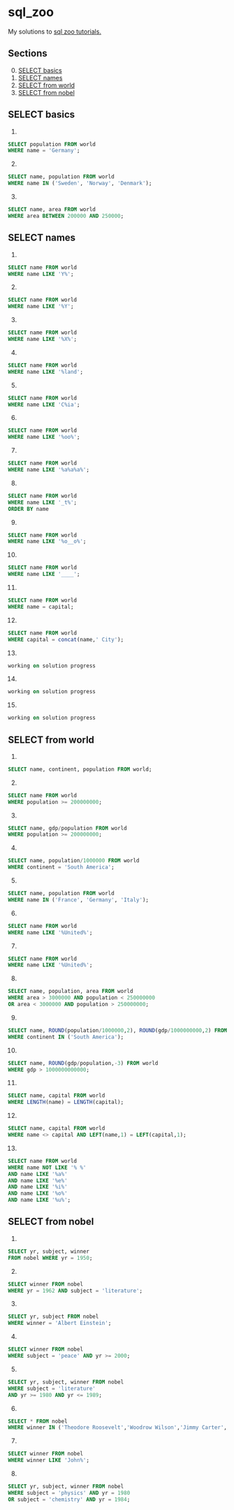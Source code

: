 # sql_zoo
My solutions to [sql zoo tutorials.](https://sqlzoo.net/wiki/SQL_Tutorial)

## Sections
0. [SELECT basics](#select-basics)
1. [SELECT names](#select-names)
2. [SELECT from world](#select-from-world)
3. [SELECT from nobel](#select-from-nobel)


## SELECT basics

1. 
```sql
SELECT population FROM world
WHERE name = 'Germany'; 
```  
2. 
```sql
SELECT name, population FROM world 
WHERE name IN ('Sweden', 'Norway', 'Denmark');
```
3.
```sql
SELECT name, area FROM world
WHERE area BETWEEN 200000 AND 250000;
```

## SELECT names

1.
```sql
SELECT name FROM world
WHERE name LIKE 'Y%';
```
2.
```sql
SELECT name FROM world
WHERE name LIKE '%Y';
```
3.
```sql
SELECT name FROM world
WHERE name LIKE '%X%';
```
4.
```sql
SELECT name FROM world
WHERE name LIKE '%land';
```
5.
```sql
SELECT name FROM world
WHERE name LIKE 'C%ia';
```
6.
```sql
SELECT name FROM world
WHERE name LIKE '%oo%';
```
7.
```sql
SELECT name FROM world
WHERE name LIKE '%a%a%a%';
```
8.
```sql
SELECT name FROM world
WHERE name LIKE '_t%';
ORDER BY name
```
9.
```sql
SELECT name FROM world
WHERE name LIKE '%o__o%';
```
10.
```sql
SELECT name FROM world
WHERE name LIKE '____';
```
11.
```sql
SELECT name FROM world
WHERE name = capital;
```
12.
```sql
SELECT name FROM world
WHERE capital = concat(name,' City');
```
13.
```sql
working on solution progress
```
14.
```sql
working on solution progress
```
15.
```sql
working on solution progress
```

## SELECT from world
1.
```sql
SELECT name, continent, population FROM world;
```
2.
```sql
SELECT name FROM world
WHERE population >= 200000000;
```
3.
```sql
SELECT name, gdp/population FROM world
WHERE population >= 200000000;
```
4.
```sql
SELECT name, population/1000000 FROM world
WHERE continent = 'South America';
```
5.
```sql
SELECT name, population FROM world
WHERE name IN ('France', 'Germany', 'Italy');
```
6.
```sql
SELECT name FROM world
WHERE name LIKE '%United%';
```
7.
```sql
SELECT name FROM world
WHERE name LIKE '%United%';
```
8.
```sql
SELECT name, population, area FROM world
WHERE area > 3000000 AND population < 250000000
OR area < 3000000 AND population > 250000000;
```
9.
```sql
SELECT name, ROUND(population/1000000,2), ROUND(gdp/1000000000,2) FROM world 
WHERE continent IN ('South America');
```
10.
```sql
SELECT name, ROUND(gdp/population,-3) FROM world
WHERE gdp > 1000000000000;
```
11.
```sql
SELECT name, capital FROM world
WHERE LENGTH(name) = LENGTH(capital);
```
12.
```sql
SELECT name, capital FROM world
WHERE name <> capital AND LEFT(name,1) = LEFT(capital,1); 
```
13.
```sql
SELECT name FROM world
WHERE name NOT LIKE '% %'
AND name LIKE '%a%'
AND name LIKE '%e%'
AND name LIKE '%i%'
AND name LIKE '%o%'
AND name LIKE '%u%';
```
## SELECT from nobel
1.
```sql
SELECT yr, subject, winner
FROM nobel WHERE yr = 1950;
```
2.
```sql
SELECT winner FROM nobel
WHERE yr = 1962 AND subject = 'literature';
```
3.
```sql
SELECT yr, subject FROM nobel
WHERE winner = 'Albert Einstein';
```
4.
```sql
SELECT winner FROM nobel
WHERE subject = 'peace' AND yr >= 2000;
```
5.
```sql
SELECT yr, subject, winner FROM nobel
WHERE subject = 'literature' 
AND yr >= 1980 AND yr <= 1989;
```
6.
```sql
SELECT * FROM nobel
WHERE winner IN ('Theodore Roosevelt','Woodrow Wilson','Jimmy Carter','Barack Obama');
```
7.
```sql
SELECT winner FROM nobel
WHERE winner LIKE 'John%';
```
8.
```sql
SELECT yr, subject, winner FROM nobel
WHERE subject = 'physics' AND yr = 1980
OR subject = 'chemistry' AND yr = 1984;
```

